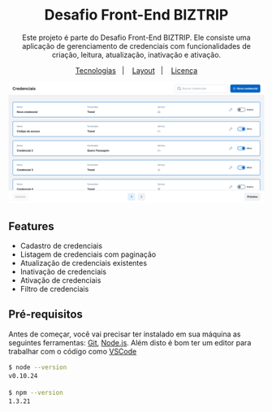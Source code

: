 <h1 align="center"> 
	Desafio Front-End BIZTRIP
</h1>

<p align="center">
  Este projeto é parte do Desafio Front-End BIZTRIP. Ele consiste uma aplicação de gerenciamento de credenciais com funcionalidades de criação, leitura, atualização, inativação e ativação.
</p>

<p align="center">
  <a href="#-tecnologias">Tecnologias</a>&nbsp;&nbsp;&nbsp;|&nbsp;&nbsp;&nbsp;
  <a href="#-layout">Layout</a>&nbsp;&nbsp;&nbsp;|&nbsp;&nbsp;&nbsp;
  <a href="#memo-licença">Licença</a>
</p>

<p align="center">
    <img alt="Biztrip Preview" title="Biztrip Preview" src=".github/biztrip-preview.png" />
</p>

## Features

- Cadastro de credenciais
- Listagem de credenciais com paginação
- Atualização de credenciais existentes
- Inativação de credenciais
- Ativação de credenciais
- Filtro de credenciais

## Pré-requisitos

Antes de começar, você vai precisar ter instalado em sua máquina as seguintes ferramentas:
[Git](https://git-scm.com), [Node.js](https://nodejs.org/en/). 
Além disto é bom ter um editor para trabalhar com o código como [VSCode](https://code.visualstudio.com/)

```bash
$ node --version
v0.10.24

$ npm --version
1.3.21
```